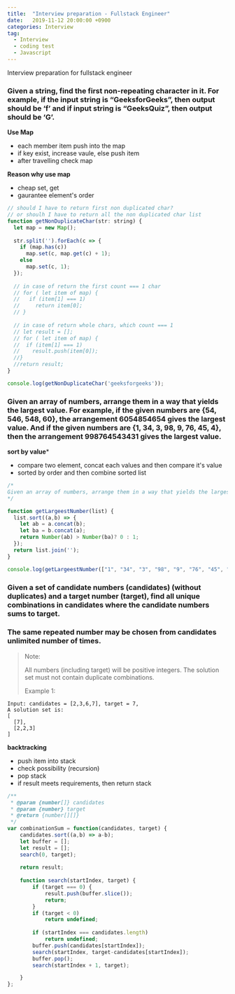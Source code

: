 ```yaml
---
title:  "Interview preparation - Fullstack Engineer"
date:   2019-11-12 20:00:00 +0900
categories: Interview
tag:
  - Interview
  - coding test
  - Javascript
---
```


Interview preparation for fullstack engineer

### Given a string, find the first non-repeating character in it. For example, if the input string is “GeeksforGeeks”, then output should be ‘f’ and if input string is “GeeksQuiz”, then output should be ‘G’.

**Use Map**

- each member item push into the map
- if key exist, increase vaule, else push item
- after travelling check map

**Reason why use map**

- cheap set, get
- gaurantee element's order

```javascript
// should I have to return first non duplicated char?
// or shoulh I have to return all the non duplicated char list
function getNonDuplicateChar(str: string) {
  let map = new Map();
  
  str.split('').forEach(c => {
    if (map.has(c))
      map.set(c, map.get(c) + 1);
    else
      map.set(c, 1);
  });
  
  // in case of return the first count === 1 char
  // for ( let item of map) {
  //   if (item[1] === 1)
  //     return item[0];
  // }
  
  // in case of return whole chars, which count === 1  
  // let result = [];
  // for ( let item of map) {
  //  if (item[1] === 1)
  //    result.push(item[0]);
  //}
  //return result;
}

console.log(getNonDuplicateChar('geeksforgeeks'));
```

### Given an array of numbers, arrange them in a way that yields the largest value. For example, if the given numbers are {54, 546, 548, 60}, the arrangement 6054854654 gives the largest value. And if the given numbers are {1, 34, 3, 98, 9, 76, 45, 4}, then the arrangement 998764543431 gives the largest value.

**sort by value***

- compare two element, concat each values and then compare it's value
- sorted by order and then combine sorted list

```javascript
/*
Given an array of numbers, arrange them in a way that yields the largest value. For example, if the given numbers are {54, 546, 548, 60}, the arrangement 6054854654 gives the largest value. And if the given numbers are {1, 34, 3, 98, 9, 76, 45, 4}, then the arrangement 998764543431 gives the largest value.
*/

function getLargeestNumber(list) {
  list.sort((a,b) => {
    let ab = a.concat(b);
    let ba = b.concat(a);
    return Number(ab) > Number(ba)? 0 : 1;
  });
  return list.join('');          
}

console.log(getLargeestNumber(["1", "34", "3", "98", "9", "76", "45", "4"]));
```

### Given a set of candidate numbers (candidates) (without duplicates) and a target number (target), find all unique combinations in candidates where the candidate numbers sums to target.
### The same repeated number may be chosen from candidates unlimited number of times.

> Note:
>
> All numbers (including target) will be positive integers.
> The solution set must not contain duplicate combinations.
>
> Example 1:

~~~
Input: candidates = [2,3,6,7], target = 7,
A solution set is:
[
  [7],
  [2,2,3]
]
~~~

**backtracking**

- push item into stack
- check possibility (recursion)
- pop stack
- if result meets requirements, then return stack

```javascript
/**
 * @param {number[]} candidates
 * @param {number} target
 * @return {number[][]}
 */
var combinationSum = function(candidates, target) {
    candidates.sort((a,b) => a-b);
    let buffer = [];
    let result = [];
    search(0, target);
    
    return result;
    
    function search(startIndex, target) {
        if (target === 0) {
            result.push(buffer.slice());
            return;
        } 
        if (target < 0)
            return undefined;
        
        if (startIndex === candidates.length)
            return undefined;
        buffer.push(candidates[startIndex]);
        search(startIndex, target-candidates[startIndex]);
        buffer.pop();
        search(startIndex + 1, target);

    }
};
```
